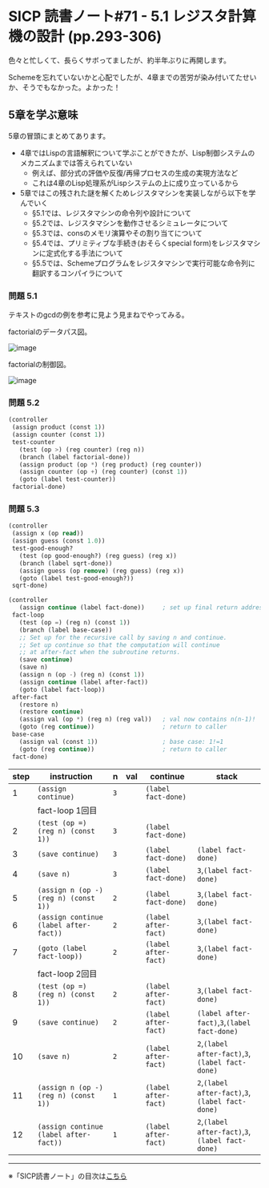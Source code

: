 SICP 読書ノート#71 - 5.1 レジスタ計算機の設計 (pp.293-306)
======================================

色々と忙しくて、長らくサボってましたが、約半年ぶりに再開します。

Schemeを忘れていないかと心配でしたが、4章までの苦労が染み付いてたせいか、そうでもなかった。よかった！


5章を学ぶ意味
--------------------------------
5章の冒頭にまとめてあります。

- 4章ではLispの言語解釈について学ぶことができたが、Lisp制御システムのメカニズムまでは答えられていない
    + 例えば、部分式の評価や反復/再帰プロセスの生成の実現方法など
    + これは4章のLisp処理系がLispシステムの上に成り立っているから
- 5章ではこの残された謎を解くためレジスタマシンを実装しながら以下を学んでいく
    + §5.1では、レジスタマシンの命令列や設計について
    + §5.2では、レジスタマシンを動作させるシミュレータについて
    + §5.3では、consのメモリ演算やその割り当てについて
	+ §5.4では、プリミティブな手続き(おそらくspecial form)をレジスタマシンに定式化する手法について
	+ §5.5では、Schemeプログラムをレジスタマシンで実行可能な命令列に翻訳するコンパイラについて


### 問題 5.1
テキストのgcdの例を参考に見よう見まねでやってみる。

factorialのデータパス図。

![image](https://farm2.staticflickr.com/1623/25385395922_9c8ded7d28_o_d.png)

factorialの制御図。

![image](https://farm2.staticflickr.com/1486/25477758306_220f416ebd_o_d.png)


### 問題 5.2

```scheme
(controller
 (assign product (const 1))
 (assign counter (const 1))
 test-counter
   (test (op >) (reg counter) (reg n))
   (branch (label factorial-done))
   (assign product (op *) (reg product) (reg counter))
   (assign counter (op +) (reg counter) (const 1))
   (goto (label test-counter))
 factorial-done)
```

### 問題 5.3

```scheme
(controller
 (assign x (op read))
 (assign guess (const 1.0))
 test-good-enough?
   (test (op good-enough?) (reg guess) (reg x))
   (branch (label sqrt-done))
   (assign guess (op remove) (reg guess) (reg x))
   (goto (label test-good-enough?))
 sqrt-done)
```

```scheme
(controller
   (assign continue (label fact-done))     ; set up final return address
 fact-loop
   (test (op =) (reg n) (const 1))
   (branch (label base-case))
   ;; Set up for the recursive call by saving n and continue.
   ;; Set up continue so that the computation will continue
   ;; at after-fact when the subroutine returns.
   (save continue)
   (save n)
   (assign n (op -) (reg n) (const 1))
   (assign continue (label after-fact))
   (goto (label fact-loop))
 after-fact
   (restore n)
   (restore continue)
   (assign val (op *) (reg n) (reg val))   ; val now contains n(n-1)!
   (goto (reg continue))                   ; return to caller
 base-case
   (assign val (const 1))                  ; base case: 1!=1
   (goto (reg continue))                   ; return to caller
 fact-done)

```

| step | instruction | n | val | continue | stack |
|------|-------------|---|-----|----------|-------|
| 1  | `(assign continue)` | `3` | | `(label fact-done)` | |
|    | fact-loop 1回目 |
| 2  | `(test (op =) (reg n) (const 1))` | `3` | | `(label fact-done)` | |
| 3  | `(save continue)` | `3` | | `(label fact-done)` | `(label fact-done)` |
| 4  | `(save n)` | `3` | | `(label fact-done)` | `3`,`(label fact-done)` |
| 5  | `(assign n (op -) (reg n) (const 1))` | `2` | | `(label fact-done)` | `3`,`(label fact-done)` |
| 6  | `(assign continue (label after-fact))` | `2` | | `(label after-fact)` | `3`,`(label fact-done)` |
| 7  | `(goto (label fact-loop))` | `2` | | `(label after-fact)` | `3`,`(label fact-done)` |
|    | fact-loop 2回目 |
| 8  | `(test (op =) (reg n) (const 1))` | `2` | | `(label after-fact)` | `3`,`(label fact-done)` |
| 9  | `(save continue)` | `2` | | `(label after-fact)` | `(label after-fact)`,`3`,`(label fact-done)` |
| 10 | `(save n)` | `2` | | `(label after-fact)` | `2`,`(label after-fact)`,`3`,`(label fact-done)` |
| 11 | `(assign n (op -) (reg n) (const 1))` | `1` | | `(label after-fact)` | `2`,`(label after-fact)`,`3`,`(label fact-done)` |
| 12 | `(assign continue (label after-fact))` | `1` | | `(label after-fact)` | `2`,`(label after-fact)`,`3`,`(label fact-done)` |


--------------------------------

※「SICP読書ノート」の目次は[こちら](/entry/sicp/index)


<script type="text/x-mathjax-config">
  MathJax.Hub.Config({ tex2jax: { inlineMath: [['$','$'], ["\\(","\\)"]] } });
</script>
<script type="text/javascript"
  src="http://cdn.mathjax.org/mathjax/latest/MathJax.js?config=TeX-AMS_HTML">
</script>
<meta http-equiv="X-UA-Compatible" CONTENT="IE=EmulateIE7" />



